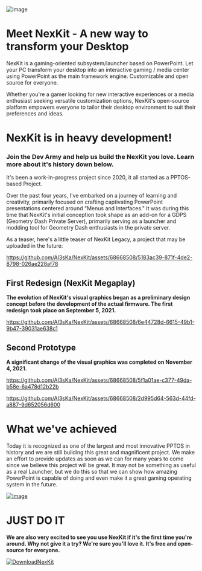 ![image](https://github.com/Al3sKa/NexKit/assets/68668508/fac6e264-3c15-4947-afc3-7e767b5e1b13)

# Meet NexKit - A new way to transform your Desktop
NexKit is a gaming-oriented subsystem/launcher based on PowerPoint. Let your PC transform your desktop into an interactive gaming / media center using PowerPoint as the main framework engine. Customizable and open source for everyone.

Whether you're a gamer looking for new interactive experiences or a media enthusiast seeking versatile customization options, NexKit's open-source platform empowers everyone to tailor their desktop environment to suit their preferences and ideas.

# NexKit is in heavy development!
### Join the Dev Army and help us build the NexKit you love. Learn more about it's history down below.

It's been a work-in-progress project since 2020, it all started as a PPTOS-based Project.

Over the past four years, I've embarked on a journey of learning and creativity, primarily focused on crafting captivating PowerPoint presentations centered around "Menus and Interfaces." It was during this time that NexKit's initial conception took shape as an add-on for a GDPS (Geometry Dash Private Server), primarily serving as a launcher and modding tool for Geometry Dash enthusiasts in the private server.


As a teaser, here's a little teaser of NexKit Legacy, a project that may be uploaded in the future:

https://github.com/Al3sKa/NexKit/assets/68668508/5183ac39-871f-4de2-8798-026ae228af78


## First Redesign (NexKit Megaplay)
**The evolution of NexKit's visual graphics began as a preliminary design concept before the development of the actual firmware. The first redesign took place on September 5, 2021.**


https://github.com/Al3sKa/NexKit/assets/68668508/6e44728d-6615-49b1-9b47-39031ae638c1

## Second Prototype
**A significant change of the visual graphics was completed on November 4, 2021.**

https://github.com/Al3sKa/NexKit/assets/68668508/5f1a01ae-c377-49da-b58e-6a478d12b22b

https://github.com/Al3sKa/NexKit/assets/68668508/2d995d64-563d-44fd-a887-9d652056d600

# What we've achieved

Today it is recognized as one of the largest and most innovative PPTOS in history and we are still building this great and magnificent project. We make an effort to provide updates as soon as we can for many years to come since we believe this project will be great.
It may not be something as useful as a real Launcher, but we do this so that we can show how amazing PowerPoint is capable of doing and even make it a great gaming operating system in the future.

[![image](https://github.com/Al3sKa/NexKit/assets/68668508/3f3de187-e119-4766-a930-f21dbedd3fc5)](https://www.youtube.com/watch?v=ZW3A-XAMV1E)

# JUST DO IT
**We are also very excited to see you use NexKit if it's the first time you're around. Why not give it a try? We're sure you'll love it. It's free and open-source for everyone.**

[![DownloadNexKit](https://github.com/Al3sKa/NexKit/assets/68668508/9a585473-8d78-4715-b5a4-672550279bd4)](https://github.com/Al3sKa/NexKit/releases/)
